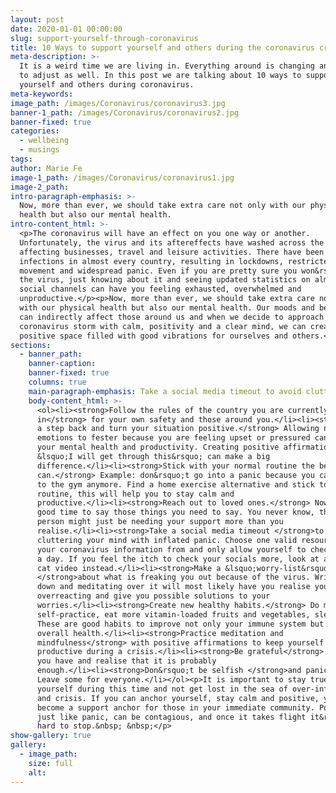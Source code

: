 ```yaml
---
layout: post
date: 2020-01-01 00:00:00
slug: support-yourself-through-coronavirus
title: 10 Ways to support yourself and others during the coronavirus crisis
meta-description: >-
  It is a weird time we are living in. Everything around is changing and we need
  to adjust as well. In this post we are talking about 10 ways to support
  yourself and others during coronavirus.
meta-keywords:
image_path: /images/Coronavirus/coronavirus3.jpg
banner-1_path: /images/Coronavirus/coronavirus2.jpg
banner-fixed: true
categories:
  - wellbeing
  - musings
tags:
author: Marie Fe
image-1_path: /images/Coronavirus/coronavirus1.jpg
image-2_path:
intro-paragraph-emphasis: >-
  Now, more than ever, we should take extra care not only with our physical
  health but also our mental health.
intro-content_html: >-
  <p>The coronavirus will have an effect on you one way or another.
  Unfortunately, the virus and its aftereffects have washed across the globe,
  affecting businesses, travel and leisure activities. There have been cases of
  infections in almost every country, resulting in lockdowns, restricted
  movement and widespread panic. Even if you are pretty sure you won&rsquo;t get
  the virus, just knowing about it and seeing updated statistics on almost all
  social channels can have you feeling exhausted, overwhelmed and
  unproductive.</p><p>Now, more than ever, we should take extra care not only
  with our physical health but also our mental health. Our moods and behaviours
  can indirectly affect those around us and when we decide to approach this
  coronavirus storm with calm, positivity and a clear mind, we can create a
  positive space filled with good vibrations for ourselves and others.</p>
sections:
  - banner_path:
    banner-caption:
    banner-fixed: true
    columns: true
    main-paragraph-emphasis: Take a social media timeout to avoid cluttering your mind
    body-content_html: >-
      <ol><li><strong>Follow the rules of the country you are currently
      in</strong> for your own safety and those around you.</li><li><strong>Take
      a step back and turn your situation positive.</strong> Allowing negative
      emotions to fester because you are feeling upset or pressured can affect
      your mental health and productivity. Creating positive affirmations like
      &lsquo;I will get through this&rsquo; can make a big
      difference.</li><li><strong>Stick with your normal routine the best you
      can.</strong> Example: don&rsquo;t go into a panic because you cannot go
      to the gym anymore. Find a home exercise alternative and stick to your
      routine, this will help you to stay calm and
      productive.</li><li><strong>Reach out to loved ones.</strong> Now is a
      good time to say those things you need to say. You never know, the other
      person might just be needing your support more than you
      realise.</li><li><strong>Take a social media timeout </strong>to avoid
      cluttering your mind with inflated panic. Choose one valid resource to get
      your coronavirus information from and only allow yourself to check it once
      a day. If you feel the itch to check your socials more, look at a funny
      cat video instead.</li><li><strong>Make a &lsquo;worry-list&rsquo;
      </strong>about what is freaking you out because of the virus. Writing it
      down and meditating over it will most likely have you realise you are
      overreacting and give you possible solutions to your
      worries.</li><li><strong>Create new healthy habits.</strong> Do more yoga
      self-practice, eat more vitamin-loaded fruits and vegetables, sleep more.
      These are good habits to improve not only your immune system but your
      overall health.</li><li><strong>Practice meditation and
      mindfulness</strong> with positive affirmations to keep yourself calm and
      productive during a crisis.</li><li><strong>Be grateful</strong> for what
      you have and realise that it is probably
      enough.</li><li><strong>Don&rsquo;t be selfish </strong>and panic buy.
      Leave some for everyone.</li></ol><p>It is important to stay true to
      yourself during this time and not get lost in the sea of over-information
      and crisis. If you can anchor yourself, stay calm and positive, you can
      become a support anchor for those in your immediate community. Positivity,
      just like panic, can be contagious, and once it takes flight it&rsquo;s
      hard to stop.&nbsp; &nbsp;</p>
show-gallery: true
gallery:
  - image_path:
    size: full
    alt:
---
```

